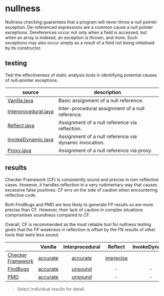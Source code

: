 # nullness
Nullness checking guarantees that a program will never throw a null pointer exception. De-referenced expressions are a common cause a null pointer exceptions. Dereferences occur not only when a field is accessed, but when an array is indexed, an exception is thrown, and more. Such exceptions may also occur simply as a result of a field not being initialised by its constructor.

## testing
Test the effectiveness of static analysis tools in identifying potential causes of null-pointer exceptions.

| source | description |
| --- | --- |
| [Vanilla.java](https://github.com/michaelemery/staticanalysis/blob/master/checker/nullness/Vanilla.java) | Basic assignment of a null reference. |
| [Interprocedural.java](https://github.com/michaelemery/staticanalysis/blob/master/checker/nullness/Interprocedural.java) | Inter-procedural assignment of a null reference. |
| [Reflect.java](https://github.com/michaelemery/staticanalysis/blob/master/checker/nullness/Reflect.java) | Assignment of a null reference via reflection. |
| [InvokeDynamic.java]() | Assignment of a null reference via dynamic invocation. |
| [Proxy.java]() | Assignment of a null reference via proxy. |

## results

Checker Framework (CF) is consistently sound and precise in non-reflective cases. However, it handles reflection in a very rudimentary way that causes excessive false positives. CF errs on the side of caution when encountering reflective code. 

Both FindBugs and PMD are less likely to generate FP results so are more precise than CF. However, their lack of caution in complex situations compromises soundness compared to CF.

Overall, CF is recommended as the most reliable tool for nullness testing given that the FP weakness in reflection is offset by the FN results of other tools that were less sound.

|  | Vanilla | Interprocedural | Reflect | InvokeDynamic | Proxy |
| --- | :---: | :---: | :---: | :---: | :---: |
| [Checker Framework](https://github.com/michaelemery/staticanalysis/blob/master/checker/nullness/checkerframework.md#checker-framework) | [accurate](https://github.com/michaelemery/staticanalysis/blob/master/checker/nullness/checkerframework.md#vanilla) | [accurate](https://github.com/michaelemery/staticanalysis/blob/master/checker/nullness/checkerframework.md#interprocedural) | [imprecise](https://github.com/michaelemery/staticanalysis/blob/master/checker/nullness/checkerframework.md#reflect) |  |  |
| [FindBugs](https://github.com/michaelemery/staticanalysis/blob/master/checker/nullness/findbugs.md#findbugs) | [accurate](https://github.com/michaelemery/staticanalysis/blob/master/checker/nullness/findbugs.md#vanilla) | [unsound](https://github.com/michaelemery/staticanalysis/blob/master/checker/nullness/findbugs.md#interprocedural) | - | - | - |
| [PMD](https://github.com/michaelemery/staticanalysis/blob/master/checker/nullness/pmd.md#pmd) |  [accurate](https://github.com/michaelemery/staticanalysis/blob/master/checker/nullness/pmd.md#vanilla) | [unsound](https://github.com/michaelemery/staticanalysis/blob/master/checker/nullness/pmd.md#interprocedural) | - | - | - |

> Select individual results for detail.